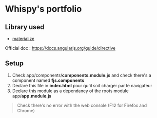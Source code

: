 # Whispy's portfolio


## Library used

+ [materialize](http://materializecss.com)


Official doc : https://docs.angularjs.org/guide/directive

## Setup

 1. Check app/components/**components.module.js** and check there's a component named **fjs.components** 
 2. Declare this file in **index.html** pour qu'il soit charger par le navigateur
 3. Declare this module as a dependancy of the roots module app/**app.module.js**

> Check there's no error with the web console (F12 for Firefox and Chrome)
